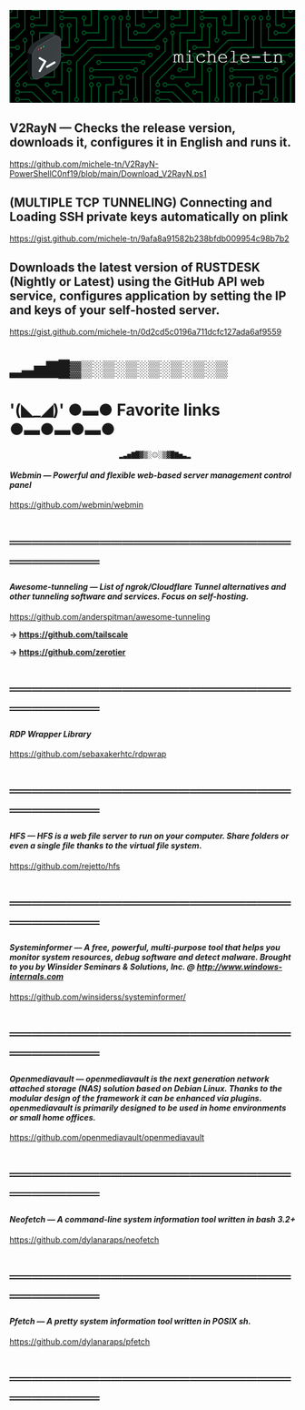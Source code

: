 ![Header](./github-header-image.png)

## V2RayN — Checks the release version, downloads it, configures it in English and runs it.
https://github.com/michele-tn/V2RayN-PowerShellC0nf19/blob/main/Download_V2RayN.ps1

## (MULTIPLE TCP TUNNELING) Connecting and Loading SSH private keys automatically on plink
https://gist.github.com/michele-tn/9afa8a91582b238bfdb009954c98b7b2

## Downloads the latest version of RUSTDESK (Nightly or Latest) using the GitHub API web service, configures application by setting the IP and keys of your self-hosted server.
https://gist.github.com/michele-tn/0d2cd5c0196a711dcfc127ada6af9559

# ▂▃▅▇█▓▒░▒░▒░▒░▒░▒░▒

# '(◣_◢)' ●▬● **Favorite links** ●▬●▬●▬●
                               ▂▃▅▇█▓▒░۞░▒▓█▇▅▃▂


#### *Webmin — Powerful and flexible web-based server management control panel*
https://github.com/webmin/webmin
# ═════════════════════════════════
#### *Awesome-tunneling — List of ngrok/Cloudflare Tunnel alternatives and other tunneling software and services. Focus on self-hosting.*
https://github.com/anderspitman/awesome-tunneling

**-> https://github.com/tailscale**

**-> https://github.com/zerotier**
# ═════════════════════════════════
#### *RDP Wrapper Library*
https://github.com/sebaxakerhtc/rdpwrap
# ═════════════════════════════════
#### *HFS — HFS is a web file server to run on your computer. Share folders or even a single file thanks to the virtual file system.*
https://github.com/rejetto/hfs
# ═════════════════════════════════
#### *Systeminformer — A free, powerful, multi-purpose tool that helps you monitor system resources, debug software and detect malware. Brought to you by Winsider Seminars & Solutions, Inc. @ http://www.windows-internals.com*
https://github.com/winsiderss/systeminformer/
# ═════════════════════════════════
#### *Openmediavault — openmediavault is the next generation network attached storage (NAS) solution based on Debian Linux. Thanks to the modular design of the framework it can be enhanced via plugins. openmediavault is primarily designed to be used in home environments or small home offices.*
https://github.com/openmediavault/openmediavault
# ═════════════════════════════════
#### *Neofetch — A command-line system information tool written in bash 3.2+*
https://github.com/dylanaraps/neofetch
# ═════════════════════════════════
#### *Pfetch — A pretty system information tool written in POSIX sh.*
https://github.com/dylanaraps/pfetch
# ═════════════════════════════════

